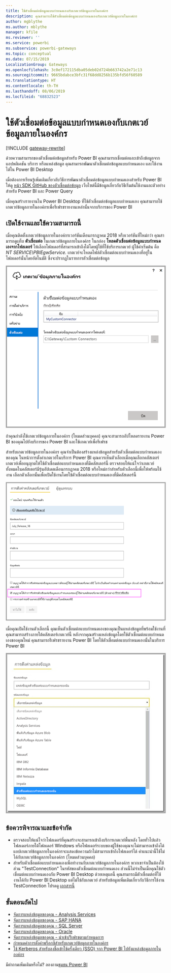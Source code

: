 ```yaml
---
title: ใช้ตัวเชื่อมต่อข้อมูลแบบกำหนดเองกับเกตเวย์ข้อมูลภายในองค์กร
description: คุณสามารถใช้ตัวเชื่อมต่อข้อมูลแบบกำหนดเองกับเกตเวย์ข้อมูลภายในองค์กร
author: mgblythe
ms.author: mblythe
manager: kfile
ms.reviewer: ''
ms.service: powerbi
ms.subservice: powerbi-gateways
ms.topic: conceptual
ms.date: 07/15/2019
LocalizationGroup: Gateways
ms.openlocfilehash: 3c0ef172115dba05deb02d724b663742a2e71c13
ms.sourcegitcommit: 9665bdabce3bfc31f68dd8256b135bfd56f60589
ms.translationtype: HT
ms.contentlocale: th-TH
ms.lasthandoff: 08/06/2019
ms.locfileid: "68832523"
---
```

# <a name="use-custom-data-connectors-with-the-on-premises-data-gateway"></a>ใช้ตัวเชื่อมต่อข้อมูลแบบกำหนดเองกับเกตเวย์ข้อมูลภายในองค์กร

[!INCLUDE [gateway-rewrite](includes/gateway-rewrite.md)]

ด้วยความสามารถของตัวเชื่อมต่อข้อมูลสำหรับ Power BI คุณสามารถเชื่อมต่อและเข้าถึงข้อมูลจากแอปพลิเคชัน บริการ หรือแหล่งข้อมูล คุณสามารถพัฒนาตัวเชื่อมต่อข้อมูลแบบกำหนดเอง และใช้งานได้ใน Power BI Desktop

เมื่อต้องการเรียนรู้เพิ่มเติมเกี่ยวกับวิธีการพัฒนาตัวเชื่อมต่อข้อมูลแบบกำหนดเองสำหรับ Power BI ให้ดู [หน้า SDK GitHub ของตัวเชื่อมต่อข้อมูล](http://aka.ms/dataconnectors) เว็บไซต์นี้มีข้อมูลเกี่ยวกับวิธีเริ่มต้นใช้งานและตัวอย่างสำหรับ Power BI และ Power Query

เมื่อคุณสร้างรายงานใน Power BI Desktop ที่ใช้ตัวเชื่อมต่อข้อมูลแบบกำหนดเอง คุณสามารถใช้เกตเวย์ข้อมูลภายในองค์กรเพื่อรีเฟรชรายงานเหล่านั้นจากบริการของ Power BI

## <a name="enable-and-use-this-capability"></a>เปิดใช้งานและใช้ความสามารถนี้

เมื่อคุณติดตั้งเกตเวย์ข้อมูลภายในองค์กรเวอร์ชันเดือนกรกฎาคม 2018 หรือเวอร์ชันที่ใหม่กว่า คุณสามารถดูแท็บ **ตัวเชื่อมต่อ** ในเกตเวย์ข้อมูลภายในองค์กร ในกล่อง **โหลดตัวเชื่อมต่อข้อมูลแบบกำหนดเองจากโฟลเดอร์** ให้เลือกโฟลเดอร์ที่สามารถเข้าถึงได้โดยผู้ใช้ที่ใช้บริการเกตเวย์ ผู้ใช้ค่าเริ่มต้น คือ *NT SERVICE\PBIEgwService.* เกตเวย์จะโหลดไฟล์ตัวเชื่อมต่อแบบกำหนดเองที่อยู่ในโฟลเดอร์นั้นโดยอัตโนมัติ ซึ่งจะปรากฏในรายการตัวเชื่อมต่อข้อมูล

![ตัวเชื่อมต่อข้อมูลแบบกำหนดเอง](media/service-gateway-custom-connectors/gateway-onprem-customconnector1.png)

ถ้าคุณกำลังใช้เกตเวย์ข้อมูลภายในองค์กร (โหมดส่วนบุคคล) คุณจะสามารถอัปโหลดรายงาน Power BI ของคุณไปยังบริการของ Power BI และใช้เกตเวย์เพื่อรีเฟรช

สำหรับเกตเวย์ข้อมูลภายในองค์กร คุณจำเป็นต้องสร้างแหล่งข้อมูลสำหรับตัวเชื่อมต่อแบบกำหนดเองของคุณ ในหน้าการตั้งค่าเกตเวย์ในบริการ Power BI คุณควรเห็นตัวเลือกเมื่อคุณเลือกคลัสเตอร์เกตเวย์เพื่ออนุญาตให้ใช้ตัวเชื่อมต่อแบบกำหนดเองที่มีคลัสเตอร์นี้ ตรวจสอบให้แน่ใจว่าเกตเวย์ทั้งหมดในคลัสเตอร์มีรุ่นอัปเดตเดือนกรกฎาคม 2018 หรือใหม่กว่าสำหรับตัวเลือกนี้เพื่อให้พร้อมใช้งาน เลือกตัวเลือกนั้นเพื่อเปิดใช้งานโดยใช้ตัวเชื่อมต่อแบบกำหนดเองที่มีคลัสเตอร์นี้

![หน้าการตั้งค่าคลัสเตอร์เกตเวย์](media/service-gateway-custom-connectors/gateway-onprem-customconnector2.png)

เมื่อคุณเปิดใช้งานตัวเลือกนี้ คุณเห็นตัวเชื่อมต่อแบบกำหนดเองของคุณเป็นแหล่งข้อมูลที่พร้อมใช้งานที่คุณสามารถสร้างภายใต้คลัสเตอร์เกตเวย์นี้ หลังจากคุณสร้างแหล่งข้อมูลโดยใช้ตัวเชื่อมต่อแบบกำหนดเองของคุณใหม่ คุณสามารถรีเฟรชรายงาน Power BI โดยใช้ตัวเชื่อมต่อแบบกำหนดเองนั้นในบริการ Power BI

![หน้าการตั้งค่าแหล่งข้อมูล](media/service-gateway-custom-connectors/gateway-onprem-customconnector3.png)

## <a name="considerations-and-limitations"></a>ข้อควรพิจารณาและข้อจำกัด

* ตรวจสอบให้แน่ใจว่าโฟลเดอร์ที่คุณสร้างจะสามารถเข้าถึงบริการเกตเวย์พื้นหลัง โดยทั่วไปแล้ว โฟลเดอร์ภายใต้โฟลเดอร์ Windows หรือโฟลเดอร์ระบบของผู้ใช้ของคุณจะไม่สามารถเข้าถึงได้ แอปเกตเวย์ข้อมูลภายในองค์กรจะแสดงข้อความถ้าไม่สามารถเข้าถึงโฟลเดอร์ได้ คำแนะนำนี้ใช้ไม่ได้กับเกตเวย์ข้อมูลภายในองค์กร (โหมดส่วนบุคคล)
* สำหรับตัวเชื่อมต่อแบบกำหนดเองเพื่อทำงานกับเกตเวย์ข้อมูลภายในองค์กร พวกเขาจำเป็นต้องใช้ส่วน "TestConnection" ในรหัสของตัวเชื่อมต่อแบบกำหนดเอง ส่วนนี้ไม่จำเป็นเมื่อคุณใช้ตัวเชื่อมต่อแบบกำหนดเองกับ Power BI Desktop ด้วยเหตุผลนี้ คุณสามารถมีตัวเชื่อมต่อที่ใช้งานได้กับ Power BI Desktop แต่ไม่ใช่กับเกตเวย์ สำหรับข้อมูลเพิ่มเติมเกี่ยวกับวิธีการใช้งาน TestConnection โปรดดู [เอกสารนี้](https://github.com/Microsoft/DataConnectors/blob/master/docs/m-extensions.md#implementing-testconnection-for-gateway-support)

## <a name="next-steps"></a>ขั้นตอนถัดไป

* [จัดการแหล่งข้อมูลของคุณ - Analysis Services](service-gateway-enterprise-manage-ssas.md)  
* [จัดการแหล่งข้อมูลของคุณ - SAP HANA](service-gateway-enterprise-manage-sap.md)  
* [จัดการแหล่งข้อมูลของคุณ - SQL Server](service-gateway-enterprise-manage-sql.md)  
* [จัดการแหล่งข้อมูลของคุณ - Oracle](service-gateway-onprem-manage-oracle.md)  
* [จัดการแหล่งข้อมูลของคุณ - นำเข้า/รีเฟรชตามกำหนดการ](service-gateway-enterprise-manage-scheduled-refresh.md)
* [กำหนดค่าการตั้งค่าพร็อกซีสำหรับเกตเวย์ข้อมูลภายในองค์กร](/data-integration/gateway/service-gateway-proxy)
* [ใช้ Kerberos สำหรับลงชื่อเข้าใช้ครั้งเดียว (SSO) จาก Power BI ไปยังแหล่งข้อมูลภายในองค์กร](service-gateway-sso-kerberos.md)  

มีคำถามเพิ่มเติมหรือไม่? ลองถาม[ชุมชน Power BI](http://community.powerbi.com/)
